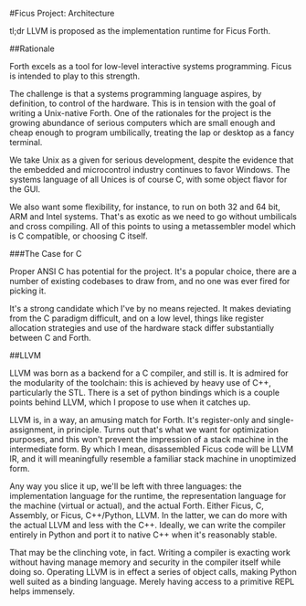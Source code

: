 #Ficus Project: Architecture

tl;dr LLVM is proposed as the implementation runtime for Ficus Forth.

##Rationale

Forth excels as a tool for low-level interactive systems programming. Ficus is intended to play to this strength.

The challenge is that a systems programming language aspires, by definition, to control of the hardware. This is in tension with the goal of writing a Unix-native Forth. One of the rationales for the project is the growing abundance of serious computers which are small enough and cheap enough to program umbilically, treating the lap or desktop as a fancy terminal. 

We take Unix as a given for serious development, despite the evidence that the embedded and microcontrol industry continues to favor Windows. The systems language of all Unices is of course C, with some object flavor for the GUI. 

We also want some flexibility, for instance, to run on both 32 and 64 bit, ARM and Intel systems. That's as exotic as we need to go without umbilicals and cross compiling. All of this points to using a metassembler model which is C compatible, or choosing C itself.

###The Case for C

Proper ANSI C has potential for the project. It's a popular choice, there are a number of existing codebases to draw from, and no one was ever fired for picking it. 

It's a strong candidate which I've by no means rejected. It makes deviating from the C paradigm difficult, and on a low level, things like register allocation strategies and use of the hardware stack differ substantially between C and Forth. 

##LLVM

LLVM was born as a backend for a C compiler, and still is. It is admired for the modularity of the toolchain: this is achieved by heavy use of C++, particularly the STL. There is a set of python bindings which is a couple points behind LLVM, which I propose to use when it catches up. 

LLVM is, in a way, an amusing match for Forth. It's register-only and single-assignment, in principle. Turns out that's what we want for optimization purposes, and this won't prevent the impression of a stack machine in the intermediate form. By which I mean, disassembled Ficus code will be LLVM IR, and it will meaningfully resemble a familiar stack machine in unoptimized form. 

Any way you slice it up, we'll be left with three languages: the implementation language for the runtime, the representation language for the machine (virtual or actual), and the actual Forth. Either Ficus, C, Assembly, or Ficus, C++/Python, LLVM. In the latter, we can do more with the actual LLVM and less with the C++. Ideally, we can write the compiler entirely in Python and port it to native C++ when it's reasonably stable. 

That may be the clinching vote, in fact. Writing a compiler is exacting work without having manage memory and security in the compiler itself while doing so. Operating LLVM is in effect a series of object calls, making Python well suited as a binding language. Merely having access to a primitive REPL helps immensely. 